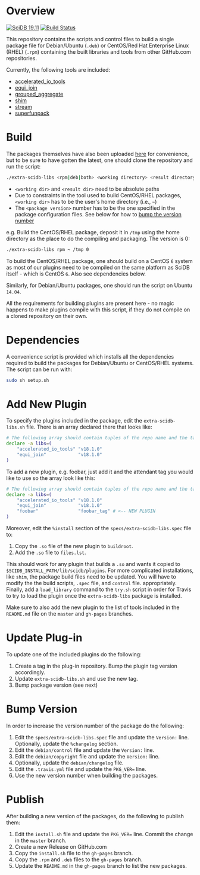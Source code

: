 # Overview

[![SciDB 19.11](https://img.shields.io/badge/SciDB-19.11-blue.svg)](https://forum.paradigm4.com/t/scidb-release-19-11/2411)
[![Build Status](https://travis-ci.org/Paradigm4/extra-scidb-libs.svg)](https://travis-ci.org/Paradigm4/extra-scidb-libs)


This repository contains the scripts and control files to build a
single package file for Debian/Ubuntu (`.deb`) or CentOS/Red Hat
Enterprise Linux (RHEL) (`.rpm`) containing the built libraries and
tools from other GitHub.com repositories.

Currently, the following tools are included:

- [accelerated_io_tools](https://github.com/Paradigm4/accelerated_io_tools)
- [equi_join](https://github.com/Paradigm4/equi_join)
- [grouped_aggregate](https://github.com/Paradigm4/grouped_aggregate)
- [shim](https://github.com/Paradigm4/shim)
- [stream](https://github.com/Paradigm4/stream)
- [superfunpack](https://github.com/Paradigm4/superfunpack)

# Build

The packages themselves have also been uploaded
[here](https://paradigm4.github.io/extra-scidb-libs/) for convenience,
but to be sure to have gotten the latest, one should clone the
repository and run the script:

```bash
./extra-scidb-libs <rpm|deb|both> <working directory> <result directory> <package version>
```

* `<working dir>` and `<result dir>` need to be absolute paths
* Due to constraints in the tool used to build CentOS/RHEL packages,
  `<working dir>` has to be the user's home directory (i.e., `~`)
* The `<package version>` number has to be the one specified in the
  package configuration files. See below for how to
  [bump the version number](#bump-version)

e.g. Build the CentOS/RHEL package, deposit it in `/tmp` using the home
directory as the place to do the compiling and packaging.  The version
is 0:

```bash
./extra-scidb-libs rpm ~ /tmp 0
```

To build the CentOS/RHEL package, one should build on a CentOS `6`
system as most of our plugins need to be compiled on the same platform
as SciDB itself - which is CentOS `6`. Also see dependencies below.

Similarly, for Debian/Ubuntu packages, one should run the script on
Ubuntu `14.04`.

All the requirements for building plugins are present here - no magic
happens to make plugins compile with this script, if they do not
compile on a cloned repository on their own.

# Dependencies

A convenience script is provided which installs all the dependencies
required to build the packages for Debian/Ubuntu or CentOS/RHEL
systems. The script can be run with:

```bash
sudo sh setup.sh
```

# Add New Plugin

To specify the plugins included in the package, edit the
`extra-scidb-libs.sh` file.  There is an array declared there that
looks like:

```bash
# The following array should contain tuples of the repo name and the tag to get.
declare -a libs=(
    "accelerated_io_tools" "v18.1.0"
    "equi_join"            "v18.1.0"
)
```

To add a new plugin, e.g. foobar, just add it and the attendant tag
you would like to use so the array look like this:

```bash
# The following array should contain tuples of the repo name and the tag to get.
declare -a libs=(
    "accelerated_io_tools" "v18.1.0"
    "equi_join"            "v18.1.0"
    "foobar"               "foobar_tag" # <-- NEW PLUGIN
)
```

Moreover, edit the `%install` section of the
`specs/extra-scidb-libs.spec` file to:

1. Copy the `.so` file of the new plugin to `buildroot`.
1. Add the `.so` file to `files.lst`.

This should work for any plugin that builds a `.so` and wants it
copied to `$SCIDB_INSTALL_PATH/lib/scidb/plugins`.  For more
complicated installations, like `shim`, the package build files need
to be updated. You will have to modify the the build scripts, `.spec`
file, and `control` file.  appropriately. Finally, add a
`load_library` command to the `try.sh` script in order for Travis to
try to load the plugin once the `extra-scidb-libs` package is
installed.

Make sure to also add the new plugin to the list of tools included in
the `README.md` file on the `master` and `gh-pages` branches.

# Update Plug-in

To update one of the included plugins do the following:

1. Create a tag in the plug-in repository. Bump the plugin tag version
   accordingly.
1. Update `extra-scidb-libs.sh` and use the new tag.
1. Bump package version (see next)

# Bump Version

In order to increase the version number of the package do the
following:

1. Edit the `specs/extra-scidb-libs.spec` file and update the `Version:` line. Optionally, update the `%changelog` section.
1. Edit the `debian/control` file and update the `Version:` line.
1. Edit the `debian/copyright` file and update the `Version:` line.
1. Optionally, update the `debian/changelog` file.
1. Edit the `.travis.yml` file and update the `PKG_VER=` line.
1. Use the new version number when building the packages.

# Publish

After building a new version of the packages, do the following to
publish them:

1. Edit the `install.sh` file and update the `PKG_VER=` line. Commit
   the change in the `master` branch.
1. Create a new Release on GitHub.com
1. Copy the `install.sh` file to the `gh-pages` branch.
1. Copy the `.rpm` and `.deb` files to the `gh-pages` branch.
1. Update the `README.md` in the `gh-pages` branch to list the new packages.
